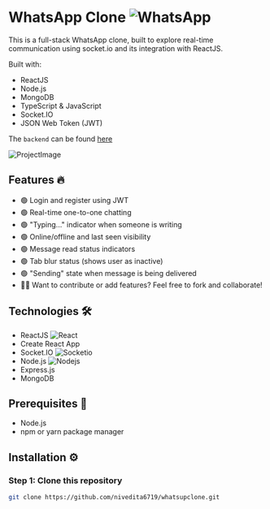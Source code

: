 
# WhatsApp Clone <img alt="WhatsApp" src="https://img.shields.io/badge/WhatsApp-25D366?style=for-the-badge&logo=whatsapp&logoColor=white"/>

This is a full-stack WhatsApp clone, built to explore real-time communication using socket.io and its integration with ReactJS.

Built with: 
  - ReactJS
  - Node.js
  - MongoDB
  - TypeScript & JavaScript
  - Socket.IO
  - JSON Web Token (JWT)

The `backend` can be found [here](https://github.com/nivedita6719/whatsupclone/tree/main/whatsapp-api)

![ProjectImage](https://github.com/nivedita6719/whatsupclone/blob/main/screenshots/landing.png?raw=true)

## Features 🔥

- 🟢 Login and register using JWT
- 🟢 Real-time one-to-one chatting
- 🟢 "Typing..." indicator when someone is writing
- 🟢 Online/offline and last seen visibility
- 🟢 Message read status indicators
- 🟢 Tab blur status (shows user as inactive)
- 🟢 "Sending" state when message is being delivered
- 💁🏻 Want to contribute or add features? Feel free to fork and collaborate!

## Technologies 🛠️

- ReactJS <img alt="React" src="https://img.shields.io/badge/ReactJS-%2320232a.svg?style=flat-square&logo=React&logoColor=%2361DAFB"/>
- Create React App
- Socket.IO <img alt="Socketio" src="https://img.shields.io/badge/-Socket.io-010101?style=flat-square&logo=socket.io&logoColor=white"/>
- Node.js <img alt="Nodejs" src="https://img.shields.io/badge/-Nodejs-43853d?style=flat-square&logo=node.js&logoColor=white"/>
- Express.js
- MongoDB

## Prerequisites 🧶

- Node.js
- npm or yarn package manager

## Installation ⚙️

### Step 1: Clone this repository
```bash
git clone https://github.com/nivedita6719/whatsupclone.git
